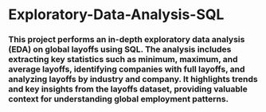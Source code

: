 # Exploratory-Data-Analysis-SQL

### This project performs an in-depth exploratory data analysis (EDA) on global layoffs using SQL. The analysis includes extracting key statistics such as minimum, maximum, and average layoffs, identifying companies with full layoffs, and analyzing layoffs by industry and company. It highlights trends and key insights from the layoffs dataset, providing valuable context for understanding global employment patterns.
